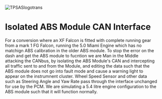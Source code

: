 ![TPSASlogotrans](https://github.com/user-attachments/assets/05cb5cdc-1c9e-474e-89eb-074462c9b788)

# Isolated ABS Module CAN Interface

For a conversion where an XF Falcon is fitted with complete running gear from a mark 1 FG Falcon, running the 5.0 Miami Engine which has no matchign ABS calibration in the older ABS module. To stop the error on the dash and get the ABS module to fucntion we are Man in the Middle attacking the CANbus, by isolating the ABS Module's CAN and intercepting all traffic sent to and from the Module, and editing the data such that the ABS module does not go into fault mode and cause a warning light to appear on the instrumnent cluster. Wheel Speed Sensor and other data such as Steering Angle and Yaw Rate pass through the interface unchanged for use by the PCM. We are simulating a 5.4 litre engine configuration to the ABS module such that it will function normally.

